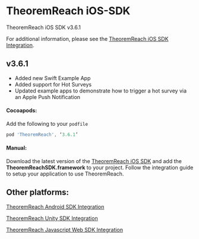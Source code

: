 # TheoremReach iOS-SDK

TheoremReach iOS SDK v3.6.1

For additional information, please see the [TheoremReach iOS SDK Integration](https://theoremreach.com/docs/ios).

## v3.6.1
- Added new Swift Example App
- Added support for Hot Surveys
- Updated example apps to demonstrate how to trigger a hot survey via an Apple Push Notification

#### Cocoapods:

Add the following to your `podfile`

  ```groovy
  pod 'TheoremReach', ‘3.6.1’
  ```

  #### Manual:

  Download the latest version of the [TheoremReach iOS SDK](https://github.com/theoremreach/iOSSDK) and add the **TheoremReachSDK.framework** to your project. Follow the integration guide to setup your application to use TheoremReach.

## Other platforms:

[TheoremReach Android SDK Integration](https://theoremreach.com/docs/android)

[TheoremReach Unity SDK Integration](https://theoremreach.com/docs/unity)

[TheoremReach Javascript Web SDK Integration](https://theoremreach.com/docs/web)  
